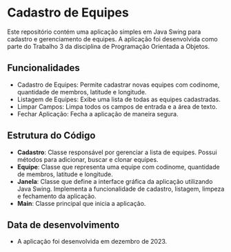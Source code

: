 # Cadastro de Equipes

Este repositório contém uma aplicação simples em Java Swing para cadastro e gerenciamento de equipes. A aplicação foi desenvolvida como parte do Trabalho 3 da disciplina de Programação Orientada a Objetos. 
## Funcionalidades

- Cadastro de Equipes: Permite cadastrar novas equipes com codinome, quantidade de membros, latitude e longitude.
- Listagem de Equipes: Exibe uma lista de todas as equipes cadastradas.
- Limpar Campos: Limpa todos os campos de entrada e a área de texto.
- Fechar Aplicação: Fecha a aplicação de maneira segura.

## Estrutura do Código

- **Cadastro**: Classe responsável por gerenciar a lista de equipes. Possui métodos para adicionar, buscar e clonar equipes.
- **Equipe**: Classe que representa uma equipe com codinome, quantidade de membros, latitude e longitude.
- **Janela**: Classe que define a interface gráfica da aplicação utilizando Java Swing. Implementa a funcionalidade de cadastro, listagem, limpeza e fechamento da aplicação.
- **Main**: Classe principal que inicia a aplicação.

## Data de desenvolvimento
- A aplicação foi desenvolvida em dezembro de 2023. 
